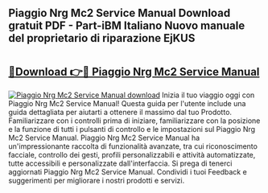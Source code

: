 ## Piaggio Nrg Mc2 Service Manual Download gratuit PDF - Part-iBM Italiano Nuovo manuale del proprietario di riparazione EjKUS

# <h2><a href="http://dfae7z.blite.top/?on=Piaggio+Nrg+Mc2+Service+Manual">🔗Download 👉🔴 Piaggio Nrg Mc2 Service Manual</a></h2>

[![Piaggio Nrg Mc2 Service Manual download](https://i.imgur.com/lujVjoI.png)](http://dfae7z.blite.top/?on=Piaggio+Nrg+Mc2+Service+Manual)
Inizia il tuo viaggio oggi con Piaggio Nrg Mc2 Service Manual! Questa guida per l'utente include una guida dettagliata per aiutarti a ottenere il massimo dal tuo Prodotto. Familiarizzare con i controlli prima di iniziare, familiarizzare con la posizione e la funzione di tutti i pulsanti di controllo e le impostazioni sul Piaggio Nrg Mc2 Service Manual. Piaggio Nrg Mc2 Service Manual ha un'impressionante raccolta di funzionalità avanzate, tra cui riconoscimento facciale, controllo dei gesti, profili personalizzabili e attività automatizzate, tutte accessibili e personalizzate dall'interfaccia. Si prega di tenerci aggiornati Piaggio Nrg Mc2 Service Manual. Condividi i tuoi Feedback e suggerimenti per migliorare i nostri prodotti e servizi.
